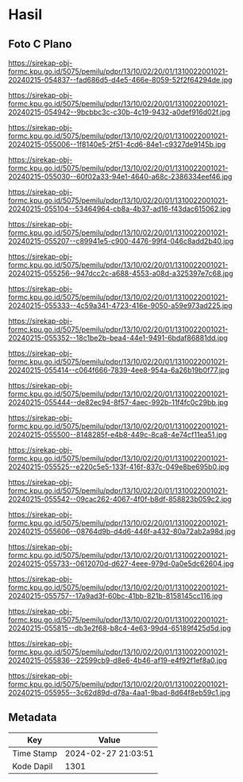 # Hasil

## Foto C Plano

https://sirekap-obj-formc.kpu.go.id/5075/pemilu/pdpr/13/10/02/20/01/1310022001021-20240215-054837--fad686d5-d4e5-466e-8059-52f2f64294de.jpg

https://sirekap-obj-formc.kpu.go.id/5075/pemilu/pdpr/13/10/02/20/01/1310022001021-20240215-054942--9bcbbc3c-c30b-4c19-9432-a0def916d02f.jpg

https://sirekap-obj-formc.kpu.go.id/5075/pemilu/pdpr/13/10/02/20/01/1310022001021-20240215-055006--1f8140e5-2f51-4cd6-84e1-c9327de9145b.jpg

https://sirekap-obj-formc.kpu.go.id/5075/pemilu/pdpr/13/10/02/20/01/1310022001021-20240215-055030--60f02a33-94e1-4640-a68c-2386334eef46.jpg

https://sirekap-obj-formc.kpu.go.id/5075/pemilu/pdpr/13/10/02/20/01/1310022001021-20240215-055104--53464964-cb8a-4b37-ad16-f43dac615062.jpg

https://sirekap-obj-formc.kpu.go.id/5075/pemilu/pdpr/13/10/02/20/01/1310022001021-20240215-055207--c89941e5-c900-4476-99f4-046c8add2b40.jpg

https://sirekap-obj-formc.kpu.go.id/5075/pemilu/pdpr/13/10/02/20/01/1310022001021-20240215-055256--947dcc2c-a688-4553-a08d-a325397e7c68.jpg

https://sirekap-obj-formc.kpu.go.id/5075/pemilu/pdpr/13/10/02/20/01/1310022001021-20240215-055333--4c59a341-4723-416e-9050-a59e973ad225.jpg

https://sirekap-obj-formc.kpu.go.id/5075/pemilu/pdpr/13/10/02/20/01/1310022001021-20240215-055352--18c1be2b-bea4-44e1-9491-6bdaf86881dd.jpg

https://sirekap-obj-formc.kpu.go.id/5075/pemilu/pdpr/13/10/02/20/01/1310022001021-20240215-055414--c064f666-7839-4ee8-954a-6a26b19b0f77.jpg

https://sirekap-obj-formc.kpu.go.id/5075/pemilu/pdpr/13/10/02/20/01/1310022001021-20240215-055444--de82ec94-8f57-4aec-992b-11f4fc0c29bb.jpg

https://sirekap-obj-formc.kpu.go.id/5075/pemilu/pdpr/13/10/02/20/01/1310022001021-20240215-055500--8148285f-e4b8-449c-8ca8-4e74cf11ea51.jpg

https://sirekap-obj-formc.kpu.go.id/5075/pemilu/pdpr/13/10/02/20/01/1310022001021-20240215-055525--e220c5e5-133f-416f-837c-049e8be695b0.jpg

https://sirekap-obj-formc.kpu.go.id/5075/pemilu/pdpr/13/10/02/20/01/1310022001021-20240215-055542--09cac262-4067-4f0f-b8df-858823b059c2.jpg

https://sirekap-obj-formc.kpu.go.id/5075/pemilu/pdpr/13/10/02/20/01/1310022001021-20240215-055606--08764d9b-d4d6-446f-a432-80a72ab2a98d.jpg

https://sirekap-obj-formc.kpu.go.id/5075/pemilu/pdpr/13/10/02/20/01/1310022001021-20240215-055733--0612070d-d627-4eee-979d-0a0e5dc62604.jpg

https://sirekap-obj-formc.kpu.go.id/5075/pemilu/pdpr/13/10/02/20/01/1310022001021-20240215-055757--17a9ad3f-60bc-41bb-821b-8158145cc116.jpg

https://sirekap-obj-formc.kpu.go.id/5075/pemilu/pdpr/13/10/02/20/01/1310022001021-20240215-055815--db3e2f68-b8c4-4e63-99d4-65189f425d5d.jpg

https://sirekap-obj-formc.kpu.go.id/5075/pemilu/pdpr/13/10/02/20/01/1310022001021-20240215-055836--22599cb9-d8e6-4b46-af19-e4f92f1ef8a0.jpg

https://sirekap-obj-formc.kpu.go.id/5075/pemilu/pdpr/13/10/02/20/01/1310022001021-20240215-055955--3c62d89d-d78a-4aa1-9bad-8d64f8eb59c1.jpg


## Metadata

| Key        | Value               |
| ---------- | ------------------- |
| Time Stamp | 2024-02-27 21:03:51 |
| Kode Dapil | 1301                |



